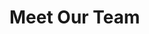 <script setup>
import { VPTeamMembers } from 'vitepress/theme'

const envelopeSvg = '<svg xmlns="http://www.w3.org/2000/svg" width="16" height="16" fill="currentColor" class="bi bi-envelope" viewBox="0 0 16 16"><path d="M0 4a2 2 0 0 1 2-2h12a2 2 0 0 1 2 2v8a2 2 0 0 1-2 2H2a2 2 0 0 1-2-2zm2-1a1 1 0 0 0-1 1v.217l7 4.2 7-4.2V4a1 1 0 0 0-1-1zm13 2.383-4.708 2.825L15 11.105zm-.034 6.876-5.64-3.471L8 9.583l-1.326-.795-5.64 3.47A1 1 0 0 0 2 13h12a1 1 0 0 0 .966-.741M1 11.105l4.708-2.897L1 5.383z"/></svg>';

const envelopeIcon = { svg: envelopeSvg };

const members = [
  {
    avatar: 'https://www.github.com/storborg.png',
    name: 'Scott Torborg',
    title: 'Engineering Lead',
    links: [
      { icon: 'github', link: 'https://github.com/storborg' },
      { icon: envelopeIcon, link: 'mailto:scott@satslice.org' },
    ]
  },
  {
    avatar: 'https://www.github.com/syedkarim.png',
    name: 'Syed Karim',
    title: 'Operations Lead',
    links: [
      { icon: 'github', link: 'https://github.com/syedkarim' },
      { icon: envelopeIcon, link: 'mailto:syed@satslice.org' },
    ]
  },
  {
    avatar: 'https://www.github.com/lifton.png',
    name: 'Joshua Lifton',
    links: [
      { icon: 'github', link: 'https://github.com/lifton' },
      { icon: envelopeIcon, link: 'mailto:info@satslice.org' },
    ]
  },
]
</script>

# Meet Our Team

<VPTeamMembers size="small" :members />
